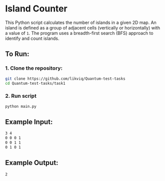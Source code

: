 # Island Counter

This Python script calculates the number of islands in a given 2D map. An island is defined as a group of adjacent cells (vertically or horizontally) with a value of `1`. The program uses a breadth-first search (BFS) approach to identify and count islands.

## To Run:

### 1. Clone the repository:
```bash
git clone https://github.com/likviq/Quantum-test-tasks
cd Quantum-test-tasks/task1
```

### 2. Run script
```bash
python main.py
```

## Example Input:

```bash
3 4
0 0 0 1
0 0 1 1
0 1 0 1
```

## Example Output:

```bash
2
```